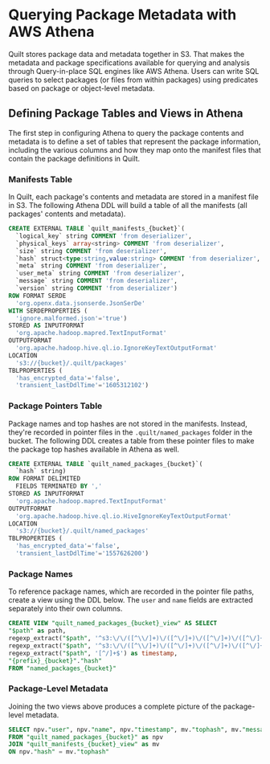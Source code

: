 # Querying Package Metadata with AWS Athena
Quilt stores package data and metadata together in S3. That makes the metadata and package specifications available for querying and analysis through Query-in-place SQL engines like AWS Athena. Users can write SQL queries to select packages (or files from within packages) using predicates based on package or object-level metadata.

## Defining Package Tables and Views in Athena
The first step in configuring Athena to query the package contents and metadata is to define a set of tables that represent the package information, including the various columns and how they map onto the manifest files that contain the package definitions in Quilt.

### Manifests Table
In Quilt, each package's contents and metadata are stored in a manifest file in S3. The following Athena DDL will build a table of all the manifests (all packages' contents and metadata). 

```sql
CREATE EXTERNAL TABLE `quilt_manifests_{bucket}`(
  `logical_key` string COMMENT 'from deserializer', 
  `physical_keys` array<string> COMMENT 'from deserializer', 
  `size` string COMMENT 'from deserializer', 
  `hash` struct<type:string,value:string> COMMENT 'from deserializer', 
  `meta` string COMMENT 'from deserializer', 
  `user_meta` string COMMENT 'from deserializer', 
  `message` string COMMENT 'from deserializer', 
  `version` string COMMENT 'from deserializer')
ROW FORMAT SERDE 
  'org.openx.data.jsonserde.JsonSerDe' 
WITH SERDEPROPERTIES ( 
  'ignore.malformed.json'='true') 
STORED AS INPUTFORMAT 
  'org.apache.hadoop.mapred.TextInputFormat' 
OUTPUTFORMAT 
  'org.apache.hadoop.hive.ql.io.IgnoreKeyTextOutputFormat'
LOCATION
  's3://{bucket}/.quilt/packages'
TBLPROPERTIES (
  'has_encrypted_data'='false', 
  'transient_lastDdlTime'='1605312102')
```

### Package Pointers Table
Package names and top hashes are not stored in the manifests. Instead, they're recorded in pointer files in the `.quilt/named_packages` folder in the bucket. The following DDL creates a table from these pointer files to make the package top hashes available in Athena as well.

```sql
CREATE EXTERNAL TABLE `quilt_named_packages_{bucket}`(
  `hash` string)
ROW FORMAT DELIMITED 
  FIELDS TERMINATED BY ',' 
STORED AS INPUTFORMAT 
  'org.apache.hadoop.mapred.TextInputFormat' 
OUTPUTFORMAT 
  'org.apache.hadoop.hive.ql.io.HiveIgnoreKeyTextOutputFormat'
LOCATION
  's3://{bucket}/.quilt/named_packages'
TBLPROPERTIES (
  'has_encrypted_data'='false', 
  'transient_lastDdlTime'='1557626200')
  ```

### Package Names
To reference package names, which are recorded in the pointer file paths, create a view using the DDL below. The `user` and `name` fields are extracted separately into their own columns.

```sql
CREATE VIEW "quilt_named_packages_{bucket}_view" AS SELECT
"$path" as path,
regexp_extract("$path", '^s3:\/\/([^\\/]+)\/([^\/]+)\/([^\/]+)\/([^\/]+)', 4) as user,
regexp_extract("$path", '^s3:\/\/([^\\/]+)\/([^\/]+)\/([^\/]+)\/([^\/]+)\/([^\/]+)', 5) as name,
regexp_extract("$path", '[^/]+$') as timestamp,
"{prefix}_{bucket}"."hash"
FROM "named_packages_{bucket}"
```

### Package-Level Metadata
Joining the two views above produces a complete picture of the package-level metadata.

```sql
SELECT npv."user", npv."name", npv."timestamp", mv."tophash", mv."message"
FROM "quilt_named_packages_{bucket}" as npv
JOIN "quilt_manifests_{bucket}_view" as mv
ON npv."hash" = mv."tophash"
```